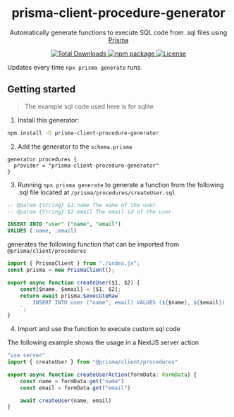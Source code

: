 <h1 align="center">prisma-client-procedure-generator</h1>

<p align="center">
Automatically generate functions to execute SQL code from .sql files using <a href="https://github.com/prisma/prisma">Prisma</a>
</p>

<p align="center">
  <a href="https://www.npmjs.com/package/prisma-client-procedure-generator" target="_blank" rel="noopener">
    <img src="https://img.shields.io/npm/dt/prisma-client-procedure-generator.svg" alt="Total Downloads" />
  </a>
  <a href="https://www.npmjs.com/package/prisma-client-procedure-generator" target="_blank" rel="noopener">
    <img src="https://img.shields.io/npm/v/prisma-client-procedure-generator.svg" alt="npm package"/>
  </a>
  <a href="https://github.com/jithujoshyjy/prisma-client-procedure-generator/blob/main/LICENSE" target="_blank" rel="noopener">
    <img src="https://img.shields.io/npm/l/prisma-client-procedure-generator.svg" alt="License">
  </a>
</p>

Updates every time `npx prisma generate` runs.

## Getting started

> The example sql code used here is for sqlite

1. Install this generator:

```bash
npm install -D prisma-client-procedure-generator
```

2. Add the generator to the `schema.prisma`

```prisma
generator procedures {
  provider = "prisma-client-procedure-generator"
}
```

3. Running `npx prisma generate` to generate a function from the following .sql file located at `/prisma/procedures/createUser.sql`

```sql
-- @param {String} $1:name The name of the user
-- @param {String} $2:email The email id of the user

INSERT INTO "user" ("name", "email")
VALUES (:name, :email)
```

generates the following function that can be imported from `@prisma/client/procedures`

```javascript
import { PrismaClient } from "./index.js";
const prisma = new PrismaClient();

export async function createUser($1, $2) {
    const[$name, $email] = [$1, $2];
    return await prisma.$executeRaw`
        INSERT INTO user ("name", email) VALUES (${$name}, ${$email})
    `;
}
```

4. Import and use the function to execute custom sql code

The following example shows the usage in a NextJS server action

```javascript
"use server"
import { createUser } from "@prisma/client/procedures"

export async function createUserAction(formData: FormData) {
    const name = formData.get("name")
    const email = formData.get("email")

    await createUser(name, email)
}
```